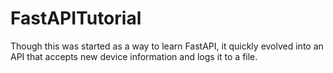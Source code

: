 # FastAPITutorial

Though this was started as a way to learn FastAPI, it quickly evolved into an API that accepts new device information and logs it to a file.
